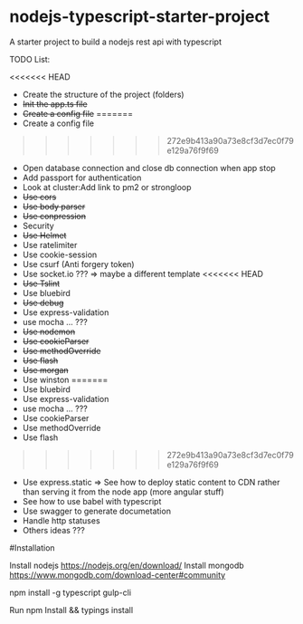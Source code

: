 # nodejs-typescript-starter-project
A starter project to build a nodejs rest api with typescript


TODO List:

<<<<<<< HEAD
- Create the structure of the project (folders)
- ~~Init the app.ts file~~
- ~~Create a config file~~
=======
- Create a config file
>>>>>>> 272e9b413a90a73e8cf3d7ec0f79e129a76f9f69
- Open database connection and close db connection when app stop
- Add passport for authentication
- Look at cluster:Add link to pm2 or strongloop
- ~~Use cors~~
- ~~Use body parser~~
- ~~Use conpression~~
- Security
 - ~~Use Helmet~~
 - Use ratelimiter
 - Use cookie-session
 - Use csurf (Anti forgery token)
- Use socket.io ??? => maybe a different template
<<<<<<< HEAD
- ~~Use Tslint~~
- Use bluebird
- ~~Use debug~~
- Use express-validation
- use mocha ... ??? 
- ~~Use nodemon~~
- ~~Use cookieParser~~
- ~~Use methodOverride~~
- ~~Use flash~~
- ~~Use morgan~~
- Use winston
=======
- Use bluebird
- Use express-validation
- use mocha ... ??? 
- Use cookieParser
- Use methodOverride  
- Use flash
>>>>>>> 272e9b413a90a73e8cf3d7ec0f79e129a76f9f69
- Use express.static => See how to deploy static content to CDN rather than serving it from the node app (more angular stuff)
- See how to use babel with typescript
- Use swagger to generate documetation
- Handle http statuses
- Others ideas ???


#Installation

Install nodejs https://nodejs.org/en/download/
Install mongodb https://www.mongodb.com/download-center#community

npm install -g typescript gulp-cli


Run npm Install && typings install
